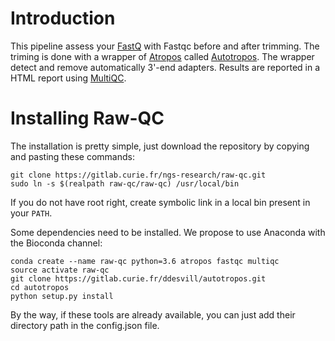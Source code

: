 # Introduction

This pipeline assess your [FastQ](https://www.bioinformatics.babraham.ac.uk/projects/fastqc/) with Fastqc before and after
trimming. The triming is done with a wrapper of [Atropos](https://atropos.readthedocs.io/en/latest/) called
[Autotropos](https://atropos.readthedocs.io/en/latest/). The wrapper detect and remove automatically 3'-end adapters.
Results are reported in a HTML report using [MultiQC](http://multiqc.info/).

# Installing Raw-QC

The installation is pretty simple, just download the repository by copying and pasting these commands:
```
git clone https://gitlab.curie.fr/ngs-research/raw-qc.git
sudo ln -s $(realpath raw-qc/raw-qc) /usr/local/bin
```
If you do not have root right, create symbolic link in a local bin present in your `PATH`.

Some dependencies need to be installed. We propose to use Anaconda with the Bioconda channel:
```
conda create --name raw-qc python=3.6 atropos fastqc multiqc
source activate raw-qc
git clone https://gitlab.curie.fr/ddesvill/autotropos.git
cd autotropos
python setup.py install
```
By the way, if these tools are already available, you can just add their directory path in the config.json file.